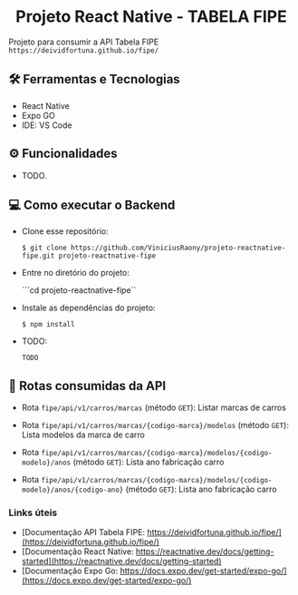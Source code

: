 <h1 align="center">Projeto React Native - TABELA FIPE</h1>

Projeto para consumir a API Tabela FIPE ```https://deividfortuna.github.io/fipe/```

## 🛠️ Ferramentas e Tecnologias

- React Native
- Expo GO
- IDE: VS Code


## ⚙ Funcionalidades

- TODO.


## 💻 Como executar o Backend

- Clone esse repositório:

  ```$ git clone https://github.com/ViniciusRaony/projeto-reactnative-fipe.git projeto-reactnative-fipe```

- Entre no diretório do projeto: 

  ```cd projeto-reactnative-fipe``

- Instale as dependências do projeto:

  ```$ npm install```

- TODO:
 
  ```TODO```
  
  
## 🚉 Rotas consumidas da API

- Rota ```fipe/api/v1/carros/marcas``` (método ```GET```): Listar marcas de carros

- Rota ```fipe/api/v1/carros/marcas/{codigo-marca}/modelos``` (método ```GET```): Lista modelos da marca de carro

- Rota ```fipe/api/v1/carros/marcas/{codigo-marca}/modelos/{codigo-modelo}/anos``` (método ```GET```): Lista ano fabricação carro

- Rota ```fipe/api/v1/carros/marcas/{codigo-marca}/modelos/{codigo-modelo}/anos/{codigo-ano}``` (método ```GET```): Lista ano fabricação carro


### Links úteis

- [Documentação API Tabela FIPE: https://deividfortuna.github.io/fipe/](https://deividfortuna.github.io/fipe/)
- [Documentação React Native: https://reactnative.dev/docs/getting-started](https://reactnative.dev/docs/getting-started)
- [Documentação Expo Go: https://docs.expo.dev/get-started/expo-go/](https://docs.expo.dev/get-started/expo-go/)

